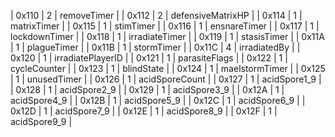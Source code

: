 | 0x110  | 2   | removeTimer                      |
| 0x112  | 2   | defensiveMatrixHP                |
| 0x114  | 1   | matrixTimer                      |
| 0x115  | 1   | stimTimer                        |
| 0x116  | 1   | ensnareTimer                     |
| 0x117  | 1   | lockdownTimer                    |
| 0x118  | 1   | irradiateTimer                   |
| 0x119  | 1   | stasisTimer                      |
| 0x11A  | 1   | plagueTimer                      |
| 0x11B  | 1   | stormTimer                       |
| 0x11C  | 4   | irradiatedBy                     |
| 0x120  | 1   | irradiatePlayerID               |
| 0x121  | 1   | parasiteFlags                    |
| 0x122  | 1   | cycleCounter                     |
| 0x123  | 1   | blindState                       |
| 0x124  | 1   | maelstormTimer                   |
| 0x125  | 1   | unusedTimer                      |
| 0x126  | 1   | acidSporeCount                   |
| 0x127  | 1   | acidSpore1_9                     |
| 0x128  | 1   | acidSpore2_9                     |
| 0x129  | 1   | acidSpore3_9                     |
| 0x12A  | 1   | acidSpore4_9                     |
| 0x12B  | 1   | acidSpore5_9                     |
| 0x12C  | 1   | acidSpore6_9                     |
| 0x12D  | 1   | acidSpore7_9                     |
| 0x12E  | 1   | acidSpore8_9                     |
| 0x12F  | 1   | acidSpore9_9                     |
